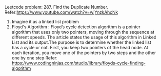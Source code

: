 Leetcode problem: 287. Find the Duplicate Number. Refer:https://www.youtube.com/watch?v=wjYnzkAhcNk
1. Imagine it as a linked list problem
2. Floyd's Algorithm : Floyd’s cycle detection algorithm is a pointer algorithm that uses only two pointers, moving through the sequence at different speeds. The article states the usage of this algorithm in Linked List and its output.The purpose is to determine whether the linked list has a cycle or not. First, you keep two pointers of the head node. At each iteration, you move one of the pointers by two steps and the other one by one step Refer: https://www.codingninjas.com/studio/library/floyds-cycle-finding-algorithm
